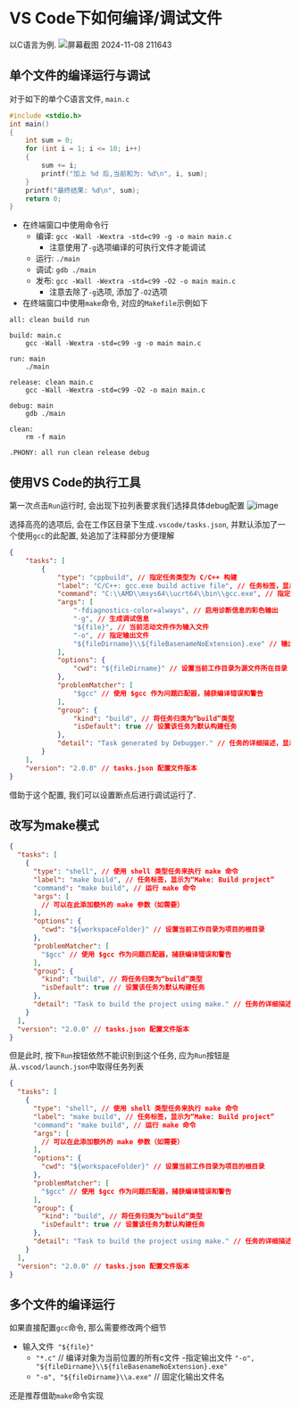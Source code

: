 # VS Code下如何编译/调试文件

以C语言为例.
![屏幕截图 2024-11-08 211643](https://github.com/user-attachments/assets/5a703099-a415-42ca-9c3f-9c7e06450682)


## 单个文件的编译运行与调试

对于如下的单个C语言文件, `main.c`
```c
#include <stdio.h>
int main()
{
    int sum = 0;
    for (int i = 1; i <= 10; i++)
    {
        sum += i;
        printf("加上 %d 后,当前和为: %d\n", i, sum);
    }
    printf("最终结果: %d\n", sum);
    return 0;
}
```

- 在终端窗口中使用命令行
  - 编译: `gcc -Wall -Wextra -std=c99 -g -o main main.c`
    - 注意使用了`-g`选项编译的可执行文件才能调试
  - 运行: `./main`
  - 调试: `gdb ./main`
  - 发布: `gcc -Wall -Wextra -std=c99 -O2 -o main main.c`
    - 注意去除了`-g`选项, 添加了`-O2`选项
- 在终端窗口中使用`make`命令, 对应的`Makefile`示例如下

```make
all: clean build run

build: main.c
	gcc -Wall -Wextra -std=c99 -g -o main main.c

run: main
	./main

release: clean main.c
	gcc -Wall -Wextra -std=c99 -O2 -o main main.c

debug: main
	gdb ./main

clean:
	rm -f main

.PHONY: all run clean release debug
```

## 使用VS Code的执行工具

第一次点击`Run`运行时, 会出现下拉列表要求我们选择具体debug配置
![image](https://github.com/user-attachments/assets/edfb79cf-713f-4d70-b1be-a4b64baf3a59)

选择高亮的选项后, 会在工作区目录下生成`.vscode/tasks.json`, 并默认添加了一个使用`gcc`的此配置, 处追加了注释部分方便理解

```json
{
    "tasks": [
        {
            "type": "cppbuild", // 指定任务类型为 C/C++ 构建
            "label": "C/C++: gcc.exe build active file", // 任务标签，显示在任务列表中
            "command": "C:\\AMD\\msys64\\ucrt64\\bin\\gcc.exe", // 指定 GCC 编译器的路径
            "args": [
                "-fdiagnostics-color=always", // 启用诊断信息的彩色输出
                "-g", // 生成调试信息
                "${file}", // 当前活动文件作为输入文件
                "-o", // 指定输出文件
                "${fileDirname}\\${fileBasenameNoExtension}.exe" // 输出文件名与源文件同名，后缀为 .exe
            ],
            "options": {
                "cwd": "${fileDirname}" // 设置当前工作目录为源文件所在目录
            },
            "problemMatcher": [
                "$gcc" // 使用 $gcc 作为问题匹配器，捕获编译错误和警告
            ],
            "group": {
                "kind": "build", // 将任务归类为“build”类型
                "isDefault": true // 设置该任务为默认构建任务
            },
            "detail": "Task generated by Debugger." // 任务的详细描述，显示在任务信息中
        }
    ],
    "version": "2.0.0" // tasks.json 配置文件版本
}
```

借助于这个配置, 我们可以设置断点后进行调试运行了.

## 改写为make模式

```json
{
  "tasks": [
    {
      "type": "shell", // 使用 shell 类型任务来执行 make 命令
      "label": "make build", // 任务标签，显示为“Make: Build project”
      "command": "make build", // 运行 make 命令
      "args": [
        // 可以在此添加额外的 make 参数（如需要）
      ],
      "options": {
        "cwd": "${workspaceFolder}" // 设置当前工作目录为项目的根目录
      },
      "problemMatcher": [
        "$gcc" // 使用 $gcc 作为问题匹配器，捕获编译错误和警告
      ],
      "group": {
        "kind": "build", // 将任务归类为“build”类型
        "isDefault": true // 设置该任务为默认构建任务
      },
      "detail": "Task to build the project using make." // 任务的详细描述
    }
  ],
  "version": "2.0.0" // tasks.json 配置文件版本
}
```

但是此时, 按下`Run`按钮依然不能识别到这个任务, 应为`Run`按钮是从`.vscod/launch.json`中取得任务列表

```json
{
  "tasks": [
    {
      "type": "shell", // 使用 shell 类型任务来执行 make 命令
      "label": "make build", // 任务标签，显示为“Make: Build project”
      "command": "make build", // 运行 make 命令
      "args": [
        // 可以在此添加额外的 make 参数（如需要）
      ],
      "options": {
        "cwd": "${workspaceFolder}" // 设置当前工作目录为项目的根目录
      },
      "problemMatcher": [
        "$gcc" // 使用 $gcc 作为问题匹配器，捕获编译错误和警告
      ],
      "group": {
        "kind": "build", // 将任务归类为“build”类型
        "isDefault": true // 设置该任务为默认构建任务
      },
      "detail": "Task to build the project using make." // 任务的详细描述
    }
  ],
  "version": "2.0.0" // tasks.json 配置文件版本
}
```

## 多个文件的编译运行

如果直接配置`gcc`命令, 那么需要修改两个细节

- 输入文件` "${file}"`
  - `"*.c"` // 编译对象为当前位置的所有c文件
-指定输出文件 `"-o", "${fileDirname}\\${fileBasenameNoExtension}.exe"`
  - `"-o", "${fileDirname}\\a.exe"`   // 固定化输出文件名

还是推荐借助`make`命令实现
